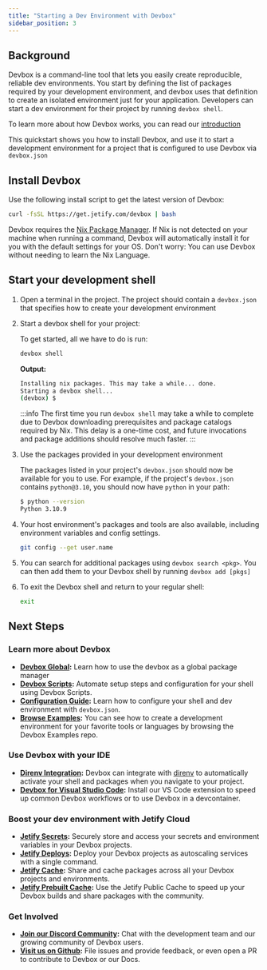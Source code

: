 ```yaml
---
title: "Starting a Dev Environment with Devbox"
sidebar_position: 3
---
```

## Background

Devbox is a command-line tool that lets you easily create reproducible, reliable dev environments. You start by defining the list of packages required by your development environment, and devbox uses that definition to create an isolated environment just for your application. Developers can start a dev environment for their project by running `devbox shell`.

To learn more about how Devbox works, you can read our [introduction](index.md)

This quickstart shows you how to install Devbox, and use it to start a development environment for a project that is configured to use Devbox via `devbox.json`


## Install Devbox

Use the following install script to get the latest version of Devbox:

```bash
curl -fsSL https://get.jetify.com/devbox | bash
```

Devbox requires the [Nix Package Manager](https://nixos.org/download.html). If Nix is not detected on your machine when running a command, Devbox will automatically install it for you with the default settings for your OS. Don't worry: You can use Devbox without needing to learn the Nix Language.

## Start your development shell

1. Open a terminal in the project. The project should contain a `devbox.json` that specifies how to create your development environment

1. Start a devbox shell for your project:

    To get started, all we have to do is run:
    ```bash
    devbox shell
    ```

    **Output:**
    ```bash
    Installing nix packages. This may take a while... done.
    Starting a devbox shell...
    (devbox) $
    ```

    :::info
    The first time you run `devbox shell` may take a while to complete due to Devbox downloading prerequisites and package catalogs required by Nix. This delay is a one-time cost, and future invocations and package additions should resolve much faster.
    :::

1. Use the packages provided in your development environment

    The packages listed in your project's `devbox.json` should now be available for you to use. For example, if the project's `devbox.json` contains `python@3.10`, you should now have `python` in your path:

    ```bash
    $ python --version
    Python 3.10.9
    ```

1. Your host environment's packages and tools are also available, including environment variables and config settings.

    ```bash
    git config --get user.name
    ```

1. You can search for additional packages using `devbox search <pkg>`. You can then add them to your Devbox shell by running `devbox add [pkgs]`

1. To exit the Devbox shell and return to your regular shell:

    ```bash
    exit
    ```

## Next Steps

### Learn more about Devbox
* **[Devbox Global](devbox_global.md):** Learn how to use the devbox as a global package manager
* **[Devbox Scripts](guides/scripts.md):** Automate setup steps and configuration for your shell using Devbox Scripts.
* **[Configuration Guide](configuration.md):** Learn how to configure your shell and dev environment with `devbox.json`.
* **[Browse Examples](https://github.com/jetify-com/devbox-examples):** You can see how to create a development environment for your favorite tools or languages by browsing the Devbox Examples repo.

### Use Devbox with your IDE
* **[Direnv Integration](ide_configuration/direnv.md):** Devbox can integrate with [direnv](https://direnv.net/) to automatically activate your shell and packages when you navigate to your project.
* **[Devbox for Visual Studio Code](https://marketplace.visualstudio.com/items?itemName=jetpack-io.devbox):** Install our VS Code extension to speed up common Devbox workflows or to use Devbox in a devcontainer.

### Boost your dev environment with Jetify Cloud

* **[Jetify Secrets](./cloud/secrets/index.md):** Securely store and access your secrets and environment variables in your Devbox projects.
* **[Jetify Deploys](./cloud/deploys/index.md):** Deploy your Devbox projects as autoscaling services with a single command.
* **[Jetify Cache](./cloud/cache/index.md):** Share and cache packages across all your Devbox projects and environments.
* **[Jetify Prebuilt Cache](./cloud/cache/prebuilt_cache.md):** Use the Jetify Public Cache to speed up your Devbox builds and share packages with the community.

### Get Involved
* **[Join our Discord Community](https://discord.gg/jetify):** Chat with the development team and our growing community of Devbox users.
* **[Visit us on Github](https://github.com/jetify-com/devbox):** File issues and provide feedback, or even open a PR to contribute to Devbox or our Docs.
